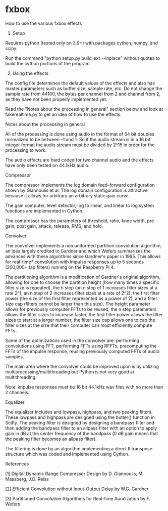 # fxbox
How to use the various fxbox effects

1. Setup

Requires python (tested only on 3.9+) with packages cython, numpy, and scipy.

Run the command "python setup.py build_ext --inplace" without quotes to build the cython portions of the program

2. Using the effects

The config file determines the default values of the effects and also has master parameters such as buffer size, sample rate, etc. Do not change the sample rate from 44100, the bytes per channel from 2 and channel from 2, as they have not been properly implemented yet.

Read the "Notes about the processing in general" section below and look at fakerealtime.py to get an idea of how to use the effects.

Notes about the processing in general

All of the processing is done using audio in the format of 64 bit doubles normalized to be between -1 and 1. So if the audio stream is in a 16 bit integer format the audio stream must be divided by 2^15 in order for the processing to work.

The audio effects are hard coded for two channel audio and the effects have only been tested on 44.1kHz audio.

Compressor

The compressor implements the log domain feed-forward configuration shown by Giannoulis et al. The log domain configuration is attractive because it allows for arbitrary an arbitrary static gain curve.

The gain computer, level detector, log to linear, and linear to log system functions are implemented in Cython.

The compressor has the parameters of threshold, ratio, knee width, pre gain, post gain, attack, release, RMS, and hold.

Convolver

The convolver implements a non uniformed partition convolution algorithm, an idea largely credited to Gardner and which Wefers summarizes the advances with these algorithms since Gardner's paper in 1995. This allows for real-time* convolution with impulse responses up to 5 seconds (200,000+ tap filters) running on the Raspberry Pi 4.

The partitioning algorithm is a modification of Gardner's original algorithm, allowing for one to choose the partition height (how many times a specific filter size is repeated), the n step (an n step of 1 increases filter sizes at a rate 2^1, an n step of 2 increases filter sizes at a rate of 2^2), the first filter power (the size of the first filter represented as a power of 2), and a filter size cap (filters cannot be larger than this size). The height parameter allows for previously computer FFTs to be reused, the n step parameters allows the filter sizes to increase faster, the first filter power allows the filter sizes to start at a larger number, the filter size cap allows one to cap the filter sizes at the size that their computer can most efficiently compute FFTs.

Some of the optimizations used in the convolver are: performing convolutions using FFT, performing FFTs using RFFTs, precomputing the FFTs of the impulse response, reusing previously computed FFTs of audio samples.

The main area where the convolver could be improved upon is by utilizing multiprocessing/multithreading but Python is not very good at multithreading.

Note: impulse responses must be 16 bit 44.1kHz wav files with no more than 2 channels.

Equalizer

The equalizer includes and lowpass, highpass, and two peaking filters. These lowpass and highpass are designed using the butter() function in SciPy. The peaking filter is designed by designing a bandpass filter and then adding the bandpass filter to an allpass filter with an option to apply gain in dB at the center frequency of the bandpass (0 dB gain means that the peaking filter becomes an allpass filter).

The filtering is done by an algorithm implementing a direct II transpose structure which was coded and implemented using Cython.

References

[1] Digital Dynamic Range Compressor Design by D. Giannoulis, M. Massberg, J.D. Reiss

[2] Efficient Convolution without Input-Output Delay by W.G. Gardner

[3] Partitioned Convolution Algorithms for Real-time Auralization by F. Wefers

